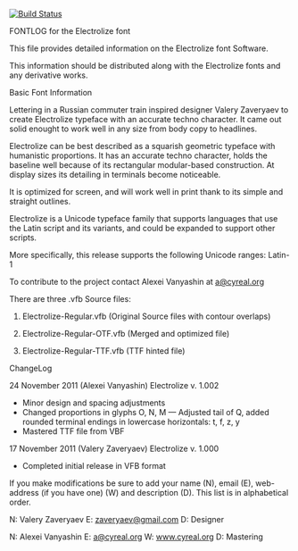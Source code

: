 [![Build Status](https://travis-ci.org/fontdirectory/electrolize.svg?branch=master)](https://travis-ci.org/fontdirectory/electrolize)

FONTLOG for the Electrolize font

This file provides detailed information on the Electrolize 
font Software.

This information should be distributed along with the 
Electrolize fonts and any derivative works.

Basic Font Information

Lettering in a Russian commuter train inspired designer 
Valery Zaveryaev to create Electrolize typeface with an 
accurate techno character. It came out solid enought to work 
well in any size from body copy to headlines. 

Electrolize can be best described as a squarish geometric 
typeface with humanistic proportions. It has an accurate 
techno character, holds the baseline well because of its 
rectangular modular-based construction. At display sizes 
its detailing in terminals become noticeable.

It is optimized for screen, and will work well in print
thank to its simple and straight outlines.


Electrolize is a Unicode typeface family that supports 
languages that use the Latin script and its variants, and 
could be expanded to support other scripts.

More specifically, this release supports the following Unicode
ranges: Latin-1

To contribute to the project contact Alexei Vanyashin 
at a@cyreal.org

There are three .vfb Source files:

1. Electrolize-Regular.vfb (Original Source files with 
   contour overlaps)

2. Electrolize-Regular-OTF.vfb (Merged and optimized file)

3. Electrolize-Regular-TTF.vfb (TTF hinted file)

ChangeLog

24 November 2011 (Alexei Vanyashin) Electrolize v. 1.002
- Minor design and spacing adjustments
- Changed proportions in glyphs O, N, M
— Adjusted tail of Q, added rounded terminal endings in 
  lowercase horizontals: t, f, z, y
- Mastered TTF file from VBF

17 November 2011 (Valery Zaveryaev) Electrolize v. 1.000
- Completed initial release in VFB format

If you make modifications be sure to add your name (N), 
email (E), web-address (if you have one) (W) and description (D). 
This list is in alphabetical order.

N: Valery Zaveryaev
E: zaveryaev@gmail.com
D: Designer

N: Alexei Vanyashin
E: a@cyreal.org
W: www.cyreal.org
D: Mastering

